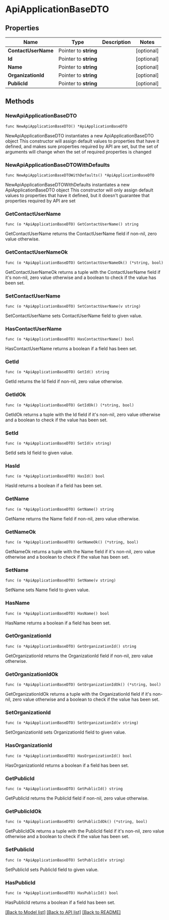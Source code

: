 # ApiApplicationBaseDTO

## Properties

Name | Type | Description | Notes
------------ | ------------- | ------------- | -------------
**ContactUserName** | Pointer to **string** |  | [optional] 
**Id** | Pointer to **string** |  | [optional] 
**Name** | Pointer to **string** |  | [optional] 
**OrganizationId** | Pointer to **string** |  | [optional] 
**PublicId** | Pointer to **string** |  | [optional] 

## Methods

### NewApiApplicationBaseDTO

`func NewApiApplicationBaseDTO() *ApiApplicationBaseDTO`

NewApiApplicationBaseDTO instantiates a new ApiApplicationBaseDTO object
This constructor will assign default values to properties that have it defined,
and makes sure properties required by API are set, but the set of arguments
will change when the set of required properties is changed

### NewApiApplicationBaseDTOWithDefaults

`func NewApiApplicationBaseDTOWithDefaults() *ApiApplicationBaseDTO`

NewApiApplicationBaseDTOWithDefaults instantiates a new ApiApplicationBaseDTO object
This constructor will only assign default values to properties that have it defined,
but it doesn't guarantee that properties required by API are set

### GetContactUserName

`func (o *ApiApplicationBaseDTO) GetContactUserName() string`

GetContactUserName returns the ContactUserName field if non-nil, zero value otherwise.

### GetContactUserNameOk

`func (o *ApiApplicationBaseDTO) GetContactUserNameOk() (*string, bool)`

GetContactUserNameOk returns a tuple with the ContactUserName field if it's non-nil, zero value otherwise
and a boolean to check if the value has been set.

### SetContactUserName

`func (o *ApiApplicationBaseDTO) SetContactUserName(v string)`

SetContactUserName sets ContactUserName field to given value.

### HasContactUserName

`func (o *ApiApplicationBaseDTO) HasContactUserName() bool`

HasContactUserName returns a boolean if a field has been set.

### GetId

`func (o *ApiApplicationBaseDTO) GetId() string`

GetId returns the Id field if non-nil, zero value otherwise.

### GetIdOk

`func (o *ApiApplicationBaseDTO) GetIdOk() (*string, bool)`

GetIdOk returns a tuple with the Id field if it's non-nil, zero value otherwise
and a boolean to check if the value has been set.

### SetId

`func (o *ApiApplicationBaseDTO) SetId(v string)`

SetId sets Id field to given value.

### HasId

`func (o *ApiApplicationBaseDTO) HasId() bool`

HasId returns a boolean if a field has been set.

### GetName

`func (o *ApiApplicationBaseDTO) GetName() string`

GetName returns the Name field if non-nil, zero value otherwise.

### GetNameOk

`func (o *ApiApplicationBaseDTO) GetNameOk() (*string, bool)`

GetNameOk returns a tuple with the Name field if it's non-nil, zero value otherwise
and a boolean to check if the value has been set.

### SetName

`func (o *ApiApplicationBaseDTO) SetName(v string)`

SetName sets Name field to given value.

### HasName

`func (o *ApiApplicationBaseDTO) HasName() bool`

HasName returns a boolean if a field has been set.

### GetOrganizationId

`func (o *ApiApplicationBaseDTO) GetOrganizationId() string`

GetOrganizationId returns the OrganizationId field if non-nil, zero value otherwise.

### GetOrganizationIdOk

`func (o *ApiApplicationBaseDTO) GetOrganizationIdOk() (*string, bool)`

GetOrganizationIdOk returns a tuple with the OrganizationId field if it's non-nil, zero value otherwise
and a boolean to check if the value has been set.

### SetOrganizationId

`func (o *ApiApplicationBaseDTO) SetOrganizationId(v string)`

SetOrganizationId sets OrganizationId field to given value.

### HasOrganizationId

`func (o *ApiApplicationBaseDTO) HasOrganizationId() bool`

HasOrganizationId returns a boolean if a field has been set.

### GetPublicId

`func (o *ApiApplicationBaseDTO) GetPublicId() string`

GetPublicId returns the PublicId field if non-nil, zero value otherwise.

### GetPublicIdOk

`func (o *ApiApplicationBaseDTO) GetPublicIdOk() (*string, bool)`

GetPublicIdOk returns a tuple with the PublicId field if it's non-nil, zero value otherwise
and a boolean to check if the value has been set.

### SetPublicId

`func (o *ApiApplicationBaseDTO) SetPublicId(v string)`

SetPublicId sets PublicId field to given value.

### HasPublicId

`func (o *ApiApplicationBaseDTO) HasPublicId() bool`

HasPublicId returns a boolean if a field has been set.


[[Back to Model list]](../README.md#documentation-for-models) [[Back to API list]](../README.md#documentation-for-api-endpoints) [[Back to README]](../README.md)


